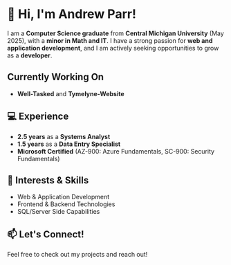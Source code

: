 # 👋 Hi, I'm Andrew Parr!

I am a **Computer Science graduate** from **Central Michigan University** (May 2025), with a **minor in Math and IT**. I have a strong passion for **web and application development**, and I am actively seeking opportunities to grow as a **developer**.  

## Currently Working On
- **Well-Tasked** and **Tymelyne-Website**

## 💻 Experience  
- **2.5 years** as a **Systems Analyst**  
- **1.5 years** as a **Data Entry Specialist**  
- **Microsoft Certified** (AZ-900: Azure Fundamentals, SC-900: Security Fundamentals)  

## 🚀 Interests & Skills  
- Web & Application Development  
- Frontend & Backend Technologies  
- SQL/Server Side Capabilities  

## 📫 Let's Connect!  
Feel free to check out my projects and reach out!
